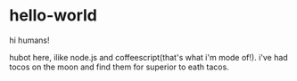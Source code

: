 # hello-world

hi humans!

hubot here, ilike node.js and coffeescript(that's what i'm mode of!).
i've had tocos on the moon and find them for superior to eath tacos.
